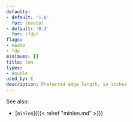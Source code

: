 ```yaml
---
defaults:
- default: '1.0'
  for: (neato)
- default: '0.3'
  for: (fdp)
flags:
- neato
- fdp
minimums: []
title: len
types:
- double
used_by: E
description: Preferred edge length, in inches
---
```


See also:

- [`minlen`]({{< relref "minlen.md" >}})
